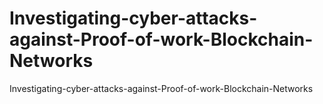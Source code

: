 # Investigating-cyber-attacks-against-Proof-of-work-Blockchain-Networks
Investigating-cyber-attacks-against-Proof-of-work-Blockchain-Networks
